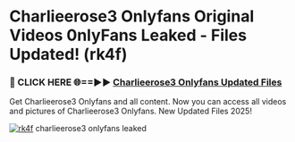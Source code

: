 # Charlieerose3 Onlyfans Original Videos 0nlyFans Leaked - Files Updated! (rk4f)

<h3>🔴 CLICK HERE 🌐==►► <a href="https://tinyurl.com/ms9xzufz" rel="nofollow">Charlieerose3 Onlyfans Updated Files</a></h3>

Get Charlieerose3 Onlyfans and all content. Now you can access all videos and pictures of Charlieerose3 Onlyfans. New Updated Files 2025!

[![rk4f](https://i.imgur.com/ppqm5kG.gif)](https://tinyurl.com/ms9xzufz)
charlieerose3 onlyfans leaked